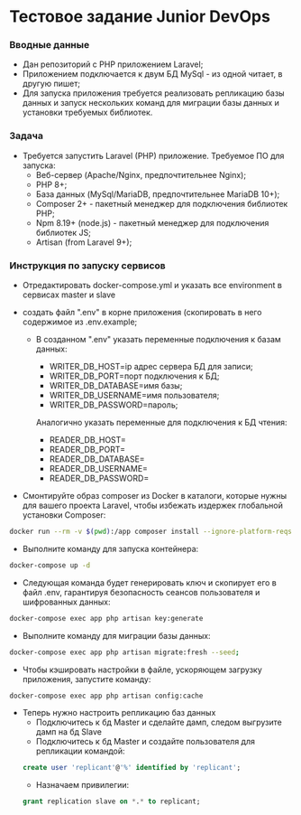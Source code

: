 # Тестовое задание Junior DevOps

### Вводные данные
*	Дан репозиторий с PHP приложением Laravel;
*	Приложением подключается к двум БД MySql - из одной читает, в другую пишет;
*   Для запуска приложения требуется реализовать репликацию базы данных и запуск нескольких команд для миграции базы данных и установки требуемых библиотек.


### Задача
* Требуется запустить Laravel (PHP) приложение. Требуемое ПО для запуска:
    * Веб-сервер (Apache/Nginx, предпочтительнее Nginx);
    * PHP 8+;
    * База данных (MySql/MariaDB, предпочтительнее MariaDB 10+);
    * Composer 2+ - пакетный менеджер для подключения библиотек PHP;
    * Npm 8.19+ (node.js) - пакетный менеджер для подключения библиотек JS;
    * Artisan (from Laravel 9+);
    
### Инструкция по запуску сервисов
* Отредактировать docker-compose.yml и указать все environment в сервисах master и slave
* создать файл ".env" в корне приложения (скопировать в него содержимое из .env.example;
    * В созданном ".env" указать переменные подключения к базам данных:
        * WRITER_DB_HOST=ip адрес сервера БД для записи;
        * WRITER_DB_PORT=порт подключения к БД;
        * WRITER_DB_DATABASE=имя базы;
        * WRITER_DB_USERNAME=имя пользователя;
        * WRITER_DB_PASSWORD=пароль;

        Аналогично указать переменные для подключения к БД чтения:
        * READER_DB_HOST=
        * READER_DB_PORT=
        * READER_DB_DATABASE=
        * READER_DB_USERNAME=
        * READER_DB_PASSWORD=
   
* Cмонтируйте образ composer из Docker в каталоги, которые нужны для вашего проекта Laravel, чтобы избежать издержек глобальной установки Composer:
```Bash 
docker run --rm -v $(pwd):/app composer install --ignore-platform-reqs
```
* Выполните команду для запуска контейнера:
```Bash
docker-compose up -d
```

* Следующая команда будет генерировать ключ и скопирует его в файл .env, гарантируя безопасность сеансов пользователя и шифрованных данных:
```Bash
docker-compose exec app php artisan key:generate
```
       
* Выполните команду для миграции базы данных:
```Bash
docker-compose exec app php artisan migrate:fresh --seed;
```

* Чтобы кэшировать настройки в файле, ускоряющем загрузку приложения, запустите команду:
```Bash
docker-compose exec app php artisan config:cache
```
* Теперь нужно настроить репликацию баз данных
    * Подключитесь к бд Master и сделайте дамп, следом выгрузите дамп на бд Slave
    * Подключитесь к бд Master и создайте пользователя для репликации командой:
    ```SQL
    create user 'replicant'@'%' identified by 'replicant';
    ```
    * Назначаем привилегии:
    ```SQL
    grant replication slave on *.* to replicant;
    ```
